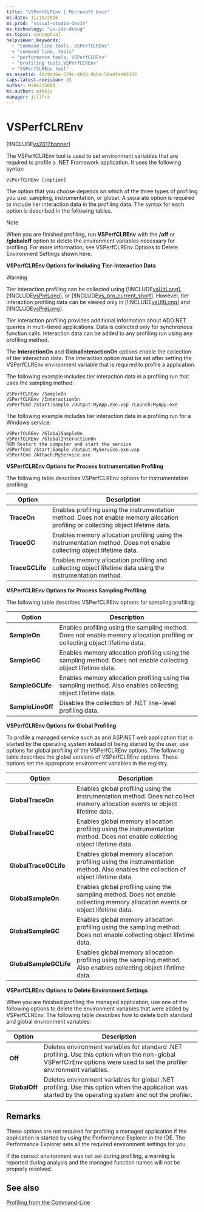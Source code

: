 ```yaml
---
title: "VSPerfCLREnv | Microsoft Docs"
ms.date: 11/15/2016
ms.prod: "visual-studio-dev14"
ms.technology: "vs-ide-debug"
ms.topic: conceptual
helpviewer_keywords: 
  - "command-line tools, VSPerfCLREnv"
  - "command line, tools"
  - "performance tools, VSPerfCLREnv"
  - "profiling tools,VSPerfCLREnv"
  - "VSPerfCLREnv tool"
ms.assetid: 4bc9dd6e-379c-4930-9bba-59a4faa93303
caps.latest.revision: 23
author: MikeJo5000
ms.author: mikejo
manager: jillfra
---
```

# VSPerfCLREnv
[!INCLUDE[vs2017banner](../includes/vs2017banner.md)]

The VSPerfCLREnv tool is used to set environment variables that are required to profile a .NET Framework application. It uses the following syntax:  
  
```  
VsPerfCLREnv [/option]  
```  
  
 The option that you choose depends on which of the three types of profiling you use: sampling, instrumentation, or global. A separate option is required to include tier interaction data in the profiling data. The syntax for each option is described in the following tables.  
  
> [!NOTE]
> When you are finished profiling, run **VSPerfCLREnv** with the **/off** or **/globaloff** option to delete the environment variables necessary for profiling. For more information, see VSPerfCLREnv Options to Delete Environment Settings shown here.  
  
 **VSPerfCLREnv Options for Including Tier-Interaction Data**  
  
> [!WARNING]
> Tier interaction profiling can be collected using [!INCLUDE[vsUltLong](../includes/vsultlong-md.md)], [!INCLUDE[vsPreLong](../includes/vsprelong-md.md)], or [!INCLUDE[vs_pro_current_short](../includes/vs-pro-current-short-md.md)]. However, tier interaction profiling data can be viewed only in [!INCLUDE[vsUltLong](../includes/vsultlong-md.md)] and [!INCLUDE[vsPreLong](../includes/vsprelong-md.md)].  
  
 Tier interaction profiling provides additional information about ADO.NET queries in multi-tiered applications. Data is collected only for synchronous function calls. Interaction data can be added to any profiling run using any profiling method.  
  
 The **InteractionOn** and **GlobalInteractionOn** options enable the collection of tier interaction data. The interaction option must be set after setting the VSPerfCLREnv environment variable that is required to profile a application.  
  
 The following example includes tier interaction data in a profiling run that uses the sampling method:  
  
```  
VSPerfCLREnv /SampleOn  
VSPerfCLREnv /InteractionOn  
VSPerfCmd /Start:Sample /Output:MyApp.exe.vsp /Launch:MyApp.exe  
```  
  
 The following example includes tier interaction data in a profiling run for a Windows service:  
  
```  
VSPerfCLREnv /GlobalSampleOn  
VSPerfCLREnv /GlobalInteractionOn  
REM Restart the computer and start the service  
VSPerfCmd /Start:Sample /Output:MyService.exe.vsp   
VSPerfCmd /Attach:MyService.exe  
```  
  
 **VSPerfCLREnv Options for Process Instrumentation Profiling**  
  
 The following table describes VSPerfCLREnv options for instrumentation profiling:  
  
|Option|Description|  
|------------|-----------------|  
|**TraceOn**|Enables profiling using the instrumentation method. Does not enable memory allocation profiling or collecting object lifetime data.|  
|**TraceGC**|Enables memory allocation profiling using the instrumentation method. Does not enable collecting object lifetime data.|  
|**TraceGCLife**|Enables memory allocation profiling and collecting object lifetime data using the instrumentation method.|  
  
 **VSPerfCLREnv Options for Process Sampling Profiling**  
  
 The following table describes VSPerfCLREnv options for sampling profiling:  
  
|Option|Description|  
|------------|-----------------|  
|**SampleOn**|Enables profiling using the sampling method. Does not enable memory allocation profiling or collecting object lifetime data.|  
|**SampleGC**|Enables memory allocation profiling using the sampling method. Does not enable collecting object lifetime data.|  
|**SampleGCLife**|Enables memory allocation profiling using the sampling method. Also enables collecting object lifetime data.|  
|**SampleLineOff**|Disables the collection of .NET line-level profiling data.|  
  
 **VSPerfCLREnv Options for Global Profiling**  
  
 To profile a managed service such as and ASP.NET web application that is started by the operating system instead of being started by the user, use options for global profiling of the VSPerfCLREnv options. The following table describes the global versions of VSPerfCLREnv options. These options set the appropriate environment variables in the registry.  
  
|Option|Description|  
|------------|-----------------|  
|**GlobalTraceOn**|Enables global profiling using the instrumentation method. Does not collect memory allocation events or object lifetime data.|  
|**GlobalTraceGC**|Enables global memory allocation profiling using the instrumentation method. Does not enable collecting object lifetime data.|  
|**GlobalTraceGCLife**|Enables global memory allocation profiling using the instrumentation method. Also enables the collection of object lifetime data.|  
|**GlobalSampleOn**|Enables global profiling using the sampling method. Does not enable collecting memory allocation events or object lifetime data.|  
|**GlobalSampleGC**|Enables global memory allocation profiling using the sampling method. Does not enable collecting object lifetime data.|  
|**GlobalSampleGCLife**|Enables global memory allocation profiling using the sampling method. Also enables collecting object lifetime data.|  
  
 **VSPerfCLREnv Options to Delete Environment Settings**  
  
 When you are finished profiling the managed application, use one of the following options to delete the environment variables that were added by VSPerfCLREnv. The following table describes how to delete both standard and global environment variables:  
  
|Option|Description|  
|------------|-----------------|  
|**Off**|Deletes environment variables for standard .NET profiling. Use this option when the non-global VSPerfClrEnv options were used to set the profiler environment variables.|  
|**GlobalOff**|Deletes environment variables for global .NET profiling. Use this option when the application was started by the operating system and not the profiler.|  
  
## Remarks  
 These options are not required for profiling a managed application if the application is started by using the Performance Explorer in the IDE. The Performance Explorer sets all the required environment settings for you.  
  
 If the correct environment was not set during profiling, a warning is reported during analysis and the managed function names will not be properly resolved.  
  
## See also  
 [Profiling from the Command-Line](../profiling/using-the-profiling-tools-from-the-command-line.md)
